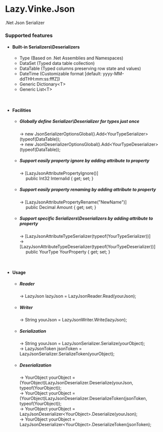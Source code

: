 
# Lazy.Vinke.Json
.Net Json Serializer

### Supported features
- #### Built-in Serializers\Deserializers
  - Type (Based on .Net Assemblies and Namespaces)
  - DataSet (Typed data table collection)
  - DataTable (Typed columns preserving row state and values)
  - DateTime (Customizable format [default: yyyy-MM-ddTHH:mm:ss:fffZ])
  - Generic Dictionary\<T\>
  - Generic List\<T\>

<br />

- #### Facilities
  - ##### Globally define Serializer\Deserializer for types just once
    -> new JsonSerializerOptionsGlobal().Add\<YourTypeSerializer\>(typeof(DataTable));  \
    -> new JsonDeserializerOptionsGlobal().Add\<YourTypeDeserializer\>(typeof(DataTable));
  - ##### Support easily property ignore by adding attribute to property
    -> [LazyJsonAttributePropertyIgnore()]  \
    &nbsp; &nbsp; &nbsp;public Int32 Internalid { get; set; }
  - ##### Support easily property renaming by adding attribute to property
    -> [LazyJsonAttributePropertyRename("NewName")]  \
    &nbsp; &nbsp; &nbsp;public Decimal Amount { get; set; }
  - ##### Support specific Serializers\Deserializers by adding attribute to property
    -> [LazyJsonAttributeTypeSerializer(typeof(YourTypeSerializer))]  \
    -> [LazyJsonAttributeTypeDeserializer(typeof(YourTypeDeserializer))]  \
    &nbsp; &nbsp; &nbsp;public YourType YourProperty { get; set; }

<br />

- #### Usage
  - ##### Reader
    -> LazyJson lazyJson = LazyJsonReader.Read(yourJson);
  - ##### Writer
    -> String yourJson = LazyJsonWriter.Write(lazyJson);
  - ##### Serialization
    -> String yourJson = LazyJsonSerializer.Serialize(yourObject);  \
    -> LazyJsonToken jsonToken = LazyJsonSerializer.SerializeToken(yourObject);
  - ##### Deserialization
    -> YourObject yourObject = (YourObject)LazyJsonDeserializer.Deserialize(yourJson, typeof(YourObject));  \
    -> YourObject yourObject = (YourObject)LazyJsonDeserializer.DeserializeToken(jsonToken, typeof(YourObject));  \
    -> YourObject yourObject = LazyJsonDeserializer\<YourObject\>.Deserialize(yourJson);  \
    -> YourObject yourObject = LazyJsonDeserializer\<YourObject\>.DeserializeToken(jsonToken);
